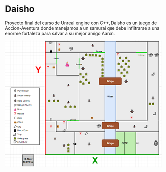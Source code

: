 # Daisho

Proyecto final del curso de Unreal engine con C++, Daisho es un juego de Accion-Aventura donde manejamos a un samurai que debe infiltrarse a una enorme fortaleza para salvar a su mejor amigo Aaron.

![alt text](https://raw.githubusercontent.com/gomezjc/Daisho/master/MapaArkde.PNG?token=ACUP2YODDVVBZHKN6IEYYMK6N3AYE)
